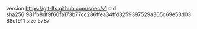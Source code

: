 version https://git-lfs.github.com/spec/v1
oid sha256:981fb8df9f60fa173b77cc286ffea34ffd3259397529a305c69e53d0388cf911
size 5787

